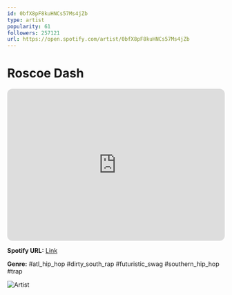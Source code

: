 ```yaml
---
id: 0bfX8pF8kuHNCs57Ms4jZb
type: artist
popularity: 61
followers: 257121
url: https://open.spotify.com/artist/0bfX8pF8kuHNCs57Ms4jZb
---
```

# Roscoe Dash

<iframe style="border-radius:12px" src="https://open.spotify.com/embed/artist/0bfX8pF8kuHNCs57Ms4jZb" width="100%" height="352" frameBorder="0" allowfullscreen="" allow="autoplay; clipboard-write; encrypted-media; fullscreen; picture-in-picture" loading="lazy"></iframe>

**Spotify URL:** [Link](https://open.spotify.com/artist/0bfX8pF8kuHNCs57Ms4jZb)

**Genre:**  #atl_hip_hop #dirty_south_rap #futuristic_swag #southern_hip_hop #trap

![Artist](https://i.scdn.co/image/ab6761610000e5eb2c240396ef0dbbc48da7550b)
